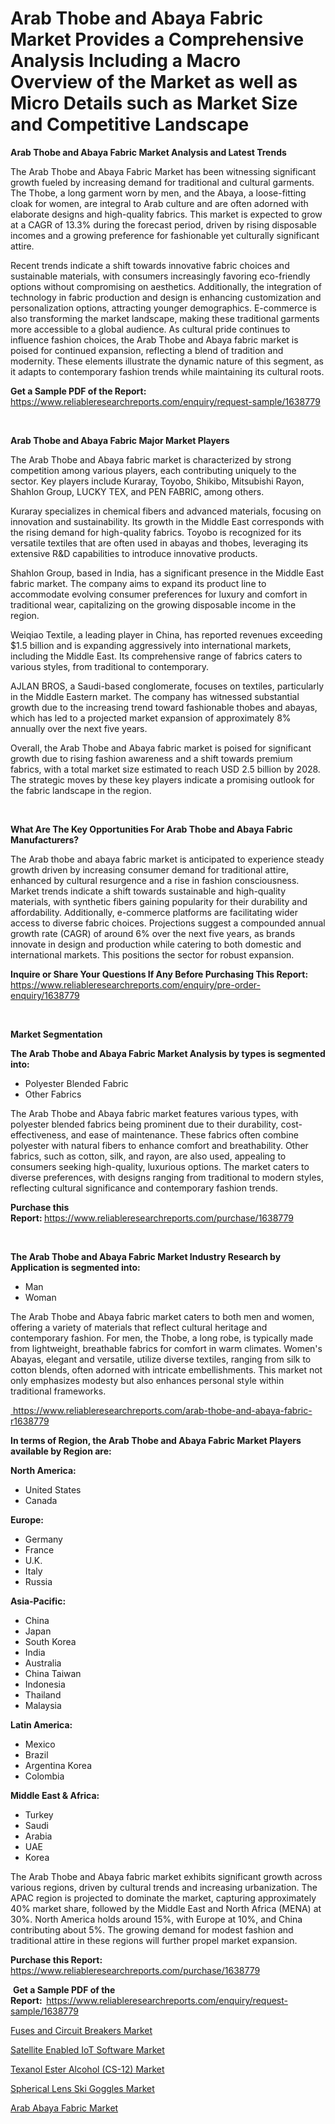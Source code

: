 <p><h1>Arab Thobe and Abaya Fabric Market Provides a Comprehensive Analysis Including a Macro Overview of the Market as well as Micro Details such as Market Size and Competitive Landscape</h1></p><p><strong>Arab Thobe and Abaya Fabric Market Analysis and Latest Trends</strong></p>
<p><p>The Arab Thobe and Abaya Fabric Market has been witnessing significant growth fueled by increasing demand for traditional and cultural garments. The Thobe, a long garment worn by men, and the Abaya, a loose-fitting cloak for women, are integral to Arab culture and are often adorned with elaborate designs and high-quality fabrics. This market is expected to grow at a CAGR of 13.3% during the forecast period, driven by rising disposable incomes and a growing preference for fashionable yet culturally significant attire.</p><p>Recent trends indicate a shift towards innovative fabric choices and sustainable materials, with consumers increasingly favoring eco-friendly options without compromising on aesthetics. Additionally, the integration of technology in fabric production and design is enhancing customization and personalization options, attracting younger demographics. E-commerce is also transforming the market landscape, making these traditional garments more accessible to a global audience. As cultural pride continues to influence fashion choices, the Arab Thobe and Abaya fabric market is poised for continued expansion, reflecting a blend of tradition and modernity. These elements illustrate the dynamic nature of this segment, as it adapts to contemporary fashion trends while maintaining its cultural roots.</p></p>
<p><strong>Get a Sample PDF of the Report:&nbsp;</strong> <a href="https://www.reliableresearchreports.com/enquiry/request-sample/1638779?utm_campaign=11&utm_medium=2&utm_source=Github&utm_content=ia&utm_term=25092024&utm_id=arab-thobe-and-abaya-fabric">https://www.reliableresearchreports.com/enquiry/request-sample/1638779</a></p>
<p>&nbsp;</p>
<p><strong>Arab Thobe and Abaya Fabric Major Market Players</strong></p>
<p><p>The Arab Thobe and Abaya fabric market is characterized by strong competition among various players, each contributing uniquely to the sector. Key players include Kuraray, Toyobo, Shikibo, Mitsubishi Rayon, Shahlon Group, LUCKY TEX, and PEN FABRIC, among others. </p><p>Kuraray specializes in chemical fibers and advanced materials, focusing on innovation and sustainability. Its growth in the Middle East corresponds with the rising demand for high-quality fabrics. Toyobo is recognized for its versatile textiles that are often used in abayas and thobes, leveraging its extensive R&D capabilities to introduce innovative products.</p><p>Shahlon Group, based in India, has a significant presence in the Middle East fabric market. The company aims to expand its product line to accommodate evolving consumer preferences for luxury and comfort in traditional wear, capitalizing on the growing disposable income in the region.</p><p>Weiqiao Textile, a leading player in China, has reported revenues exceeding $1.5 billion and is expanding aggressively into international markets, including the Middle East. Its comprehensive range of fabrics caters to various styles, from traditional to contemporary.</p><p>AJLAN BROS, a Saudi-based conglomerate, focuses on textiles, particularly in the Middle Eastern market. The company has witnessed substantial growth due to the increasing trend toward fashionable thobes and abayas, which has led to a projected market expansion of approximately 8% annually over the next five years.</p><p>Overall, the Arab Thobe and Abaya fabric market is poised for significant growth due to rising fashion awareness and a shift towards premium fabrics, with a total market size estimated to reach USD 2.5 billion by 2028. The strategic moves by these key players indicate a promising outlook for the fabric landscape in the region.</p></p>
<p>&nbsp;</p>
<p><strong>What Are The Key Opportunities For Arab Thobe and Abaya Fabric Manufacturers?</strong></p>
<p><p>The Arab thobe and abaya fabric market is anticipated to experience steady growth driven by increasing consumer demand for traditional attire, enhanced by cultural resurgence and a rise in fashion consciousness. Market trends indicate a shift towards sustainable and high-quality materials, with synthetic fibers gaining popularity for their durability and affordability. Additionally, e-commerce platforms are facilitating wider access to diverse fabric choices. Projections suggest a compounded annual growth rate (CAGR) of around 6% over the next five years, as brands innovate in design and production while catering to both domestic and international markets. This positions the sector for robust expansion.</p></p>
<p><strong>Inquire or Share Your Questions If Any Before Purchasing This Report:</strong> <a href="https://www.reliableresearchreports.com/enquiry/pre-order-enquiry/1638779?utm_campaign=11&utm_medium=2&utm_source=Github&utm_content=ia&utm_term=25092024&utm_id=arab-thobe-and-abaya-fabric">https://www.reliableresearchreports.com/enquiry/pre-order-enquiry/1638779</a></p>
<p>&nbsp;</p>
<p><strong>Market Segmentation</strong></p>
<p><strong>The Arab Thobe and Abaya Fabric Market Analysis by types is segmented into:</strong></p>
<p><ul><li>Polyester Blended Fabric</li><li>Other Fabrics</li></ul></p>
<p><p>The Arab Thobe and Abaya fabric market features various types, with polyester blended fabrics being prominent due to their durability, cost-effectiveness, and ease of maintenance. These fabrics often combine polyester with natural fibers to enhance comfort and breathability. Other fabrics, such as cotton, silk, and rayon, are also used, appealing to consumers seeking high-quality, luxurious options. The market caters to diverse preferences, with designs ranging from traditional to modern styles, reflecting cultural significance and contemporary fashion trends.</p></p>
<p><strong>Purchase this Report:&nbsp;</strong><a href="https://www.reliableresearchreports.com/purchase/1638779?utm_campaign=11&utm_medium=2&utm_source=Github&utm_content=ia&utm_term=25092024&utm_id=arab-thobe-and-abaya-fabric">https://www.reliableresearchreports.com/purchase/1638779</a></p>
<p>&nbsp;</p>
<p><strong>The Arab Thobe and Abaya Fabric Market Industry Research by Application is segmented into:</strong></p>
<p><ul><li>Man</li><li>Woman</li></ul></p>
<p><p>The Arab Thobe and Abaya fabric market caters to both men and women, offering a variety of materials that reflect cultural heritage and contemporary fashion. For men, the Thobe, a long robe, is typically made from lightweight, breathable fabrics for comfort in warm climates. Women's Abayas, elegant and versatile, utilize diverse textiles, ranging from silk to cotton blends, often adorned with intricate embellishments. This market not only emphasizes modesty but also enhances personal style within traditional frameworks.</p></p>
<p><a href="https://www.reliableresearchreports.com/arab-thobe-and-abaya-fabric-r1638779?utm_campaign=11&utm_medium=2&utm_source=Github&utm_content=ia&utm_term=25092024&utm_id=arab-thobe-and-abaya-fabric">&nbsp;https://www.reliableresearchreports.com/arab-thobe-and-abaya-fabric-r1638779</a></p>
<p><strong>In terms of Region, the Arab Thobe and Abaya Fabric Market Players available by Region are:</strong></p>
<p>
    <p> <strong> North America: </strong>
        <ul>
            <li>United States</li>
            <li>Canada</li>
        </ul>
        </p> 
    <p> <strong> Europe: </strong>
        <ul>
            <li>Germany</li>
            <li>France</li>
            <li>U.K.</li>
            <li>Italy</li>
            <li>Russia</li>
        </ul>
        </p> 
    <p> <strong> Asia-Pacific: </strong>
        <ul>
            <li>China</li>
            <li>Japan</li>
            <li>South Korea</li>
            <li>India</li>
            <li>Australia</li>
            <li>China Taiwan</li>
            <li>Indonesia</li>
            <li>Thailand</li>
            <li>Malaysia</li>
        </ul>
        </p> 
    <p> <strong> Latin America: </strong>
        <ul>
            <li>Mexico</li>
            <li>Brazil</li>
            <li>Argentina Korea</li>
            <li>Colombia</li>
        </ul>
        </p> 
    <p> <strong> Middle East & Africa: </strong>
        <ul>
            <li>Turkey</li>
            <li>Saudi</li>
            <li>Arabia</li>
            <li>UAE</li>
            <li>Korea</li>
        </ul>
    </p>
    </p>
<p><p>The Arab Thobe and Abaya fabric market exhibits significant growth across various regions, driven by cultural trends and increasing urbanization. The APAC region is projected to dominate the market, capturing approximately 40% market share, followed by the Middle East and North Africa (MENA) at 30%. North America holds around 15%, with Europe at 10%, and China contributing about 5%. The growing demand for modest fashion and traditional attire in these regions will further propel market expansion.</p></p>
<p><strong>Purchase this Report: </strong><a href="https://www.reliableresearchreports.com/purchase/1638779?utm_campaign=11&utm_medium=2&utm_source=Github&utm_content=ia&utm_term=25092024&utm_id=arab-thobe-and-abaya-fabric">https://www.reliableresearchreports.com/purchase/1638779</a></p>
<p>&nbsp;<strong>Get a Sample PDF of the Report:&nbsp;&nbsp;</strong><a href="https://www.reliableresearchreports.com/enquiry/request-sample/1638779?utm_campaign=11&utm_medium=2&utm_source=Github&utm_content=ia&utm_term=25092024&utm_id=arab-thobe-and-abaya-fabric">https://www.reliableresearchreports.com/enquiry/request-sample/1638779</a></p>
<p><strong></strong></p>
<p><p><a href="https://www.linkedin.com/pulse/charting-future-comprehensive-analysis-global-fuses-circuit-breakers-dsh4f?trackingId=zti9CzVZRxmDZqndlK3iUw%3D%3D&utm_campaign=11&utm_medium=2&utm_source=Github&utm_content=ia&utm_term=25092024&utm_id=arab-thobe-and-abaya-fabric">Fuses and Circuit Breakers Market</a></p><p><a href="https://medium.com/@kathyscott7272/global-satellite-enabled-iot-software-market-status-2024-2031-and-forecast-by-region-product-e7ee905bbece?utm_campaign=11&utm_medium=2&utm_source=Github&utm_content=ia&utm_term=25092024&utm_id=arab-thobe-and-abaya-fabric">Satellite Enabled IoT Software Market</a></p><p><a href="https://github.com/ChiragRp1/Market-Research-Report-List-6/blob/main/texanol-ester-alcohol-cs-12-market.md?utm_campaign=11&utm_medium=2&utm_source=Github&utm_content=ia&utm_term=25092024&utm_id=arab-thobe-and-abaya-fabric">Texanol Ester Alcohol (CS-12) Market</a></p><p><a href="https://issuu.com/reportprime-2/docs/spherical-lens-ski-goggles-market-s_fec9525e015924?utm_campaign=11&utm_medium=2&utm_source=Github&utm_content=ia&utm_term=25092024&utm_id=arab-thobe-and-abaya-fabric">Spherical Lens Ski Goggles Market</a></p><p><a href="https://github.com/KamrulHadi87/Market-Research-Report-List-1/blob/main/arab-abaya-fabric-market.md?utm_campaign=11&utm_medium=2&utm_source=Github&utm_content=ia&utm_term=25092024&utm_id=arab-thobe-and-abaya-fabric">Arab Abaya Fabric Market</a></p></p>